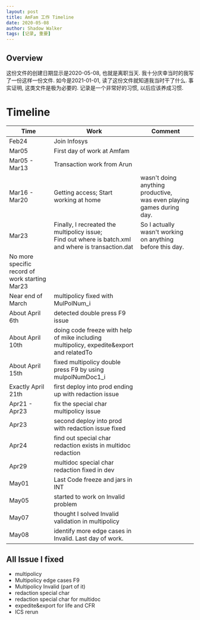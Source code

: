 ```yaml
---
layout: post
title: AmFam 工作 Timeline
date: 2020-05-08
author: Shadow Walker
tags: [记录, 重要]
---
```


## Overview

这份文件的创建日期显示是2020-05-08, 也就是离职当天.  我十分庆幸当时的我写了一份这样一份文件.   如今是2021-01-01, 读了这份文件就知道我当时干了什么.  事实证明, 这类文件是极为必要的. 记录是一个非常好的习惯, 以后应该养成习惯. 

# Timeline

Time | Work | Comment
---|---|---
Feb24 | Join Infosys
Mar05 | First day of work at Amfam
Mar05 - Mar13 | Transaction work from Arun
Mar16 - Mar20 | Getting access; Start working at home | wasn't doing anything productive, <br> was even playing games during day. 
Mar23 | Finally, I recreated the multipolicy issue; <br>Find out where is batch.xml and where is transaction.dat | So I actually wasn't working on anything before this day. 
 | No more specific record of work starting Mar23
Near end of March | multipolicy fixed with MulPolNum_i
About April 6th | detected double press F9 issue
About April 10th | doing code freeze with help of mike including multipolicy, expedite&export and relatedTo
About April 15th | fixed multipolicy double press F9 by using mulpolNumDoc1_i
Exactly April 21th | first deploy into prod ending up with redaction issue 
Apr21 - Apr23 | fix the special char multipolicy issue
Apr23 | second deploy into prod with redaction issue fixed
Apr24 | find out special char redaction exists in multidoc redaction
Apr29 | multidoc special char redaction fixed in dev
May01 | Last Code freeze and jars in INT
May05 | started to work on Invalid problem
May07 | thought I solved Invalid validation in multipolicy
May08 | identify more edge cases in Invalid. Last day of work. 

## All Issue I fixed
- multipolicy 
- Multipolicy edge cases F9
- Multipolicy Invalid (part of it)
- redaction special char
- redaction special char for multidoc
- expedite&export for life and CFR
- ICS rerun